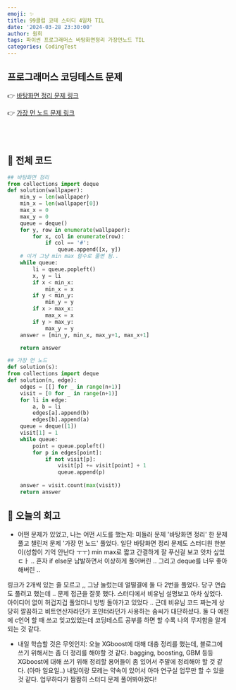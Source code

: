 ```yaml
---
emoji: ✨
title: 99클럽 코테 스터디 4일차 TIL
date: '2024-03-28 23:30:00'
author: 원희
tags: 파이썬 프로그래머스 바탕화면정리 가장먼노드 TIL
categories: CodingTest
---
```



## 프로그래머스 코딩테스트 문제
👉 [바탕화면 정리 문제 링크](https://school.programmers.co.kr/learn/courses/30/lessons/161990)

👉 [가장 먼 노드 문제 링크](https://school.programmers.co.kr/learn/courses/30/lessons/49189)


<br>
<br>

## 🌱 전체 코드
```py
## 바탕화면 정리
from collections import deque
def solution(wallpaper):
    min_y = len(wallpaper)
    min_x = len(wallpaper[0])
    max_x = 0
    max_y = 0
    queue = deque()
    for y, row in enumerate(wallpaper):
        for x, col in enumerate(row):
            if col == '#':
                queue.append([x, y])
    # 이거 그냥 min max 함수로 풀면 됨.. 
    while queue:
        li = queue.popleft()
        x, y = li
        if x < min_x:
            min_x = x
        if y < min_y:
            min_y = y
        if x > max_x:
            max_x = x
        if y > max_y:
            max_y = y
    answer = [min_y, min_x, max_y+1, max_x+1]

    return answer
```

```py
## 가장 먼 노드
def solution(s):
from collections import deque
def solution(n, edge):
    edges = [[] for _ in range(n+1)]
    visit = [0 for _ in range(n+1)]
    for li in edge:
        a, b = li
        edges[a].append(b)
        edges[b].append(a)
    queue = deque([1])
    visit[1] = 1
    while queue:
        point = queue.popleft()
        for p in edges[point]:
            if not visit[p]:
                visit[p] += visit[point] + 1
                queue.append(p)
    
    answer = visit.count(max(visit))
    return answer
```

## 💬 오늘의 회고

- 어떤 문제가 있었고, 나는 어떤 시도를 했는지:
미들러 문제 '바탕화면 정리' 한 문제 풀고 챌린저 문제 '가장 먼 노드' 풀었다. 
일단 바탕화면 정리 문제도 스터디원 한분이(성함이 기억 안난다 ㅜㅜ) min max로 짧고 간결하게 잘 푸신걸 보고 앗차 싶었ㄷㅏ .. 혼자 if else문 남발하면서 이상하게 풀어버린 .. 그리고 deque를 너무 좋아해버린 ..

링크가 2개씩 있는 줄 모르고 ,, 그냥 눌렀는데 얼떨결에 둘 다 2번을 풀었다. 당구 연습도 풀려고 했는데 .. 문제 접근을 잘못 했다. 
스터디에서 비유님 설명보고 아차 싶었다. 아이디어 없이 허겁지겁 풀었더니 빙빙 돌아가고 있었다 .. 
근데 비유님 코드 짜는게 상당히 깔끔하고 비트연산자라던가 포인터라던가 사용하는 솜씨가 대단하셨다. 둘 다 예전에 c언어 할 때 쓰고 잊고있었는데 코딩테스트 공부를 하면 할 수록 나의 무지함을 알게 되는 것 같다. 


- 내일 학습할 것은 무엇인지:
오늘 XGboost에 대해 대충 정리를 했는데, 블로그에 쓰기 위해서는 좀 더 정리를 해야할 것 같다. bagging, boosting, GBM 등등 XGboost에 대해 쓰기 위해 정리할 용어들이 좀 있어서 주말에 정리해야 할 것 같다. (아마 일요일..) 내일이랑 모레는 약속이 있어서 아마 연구실 업무만 할 수 있을 것 같다. 업무하다가 짬짬히 스터디 문제 풀어봐야겠다! 

<br>
<br>









```toc

```
